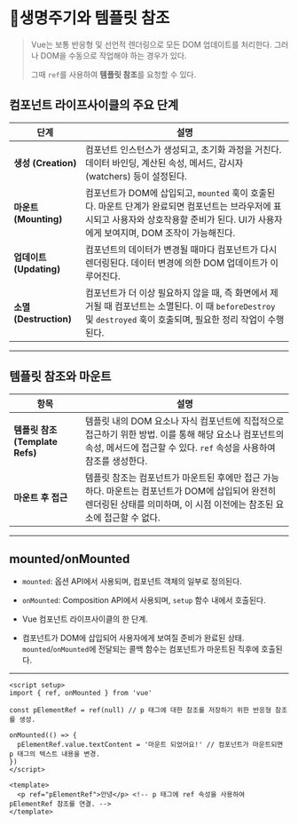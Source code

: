 # 🔎생명주기와 템플릿 참조

> Vue는 보통 반응형 및 선언적 렌더링으로 모든 DOM 업데이트를 처리한다. 그러나 DOM을 수동으로 작업해야 하는 경우가 있다.
>
> 그때 `ref`를 사용하여 **템플릿 참조**를 요청할 수 있다.

## 컴포넌트 라이프사이클의 주요 단계

| 단계                    | 설명                                                         |
| ----------------------- | ------------------------------------------------------------ |
| **생성 (Creation)**     | 컴포넌트 인스턴스가 생성되고, 초기화 과정을 거친다. 데이터 바인딩, 계산된 속성, 메서드, 감시자(watchers) 등이 설정된다. |
| **마운트 (Mounting)**   | 컴포넌트가 DOM에 삽입되고, `mounted` 훅이 호출된다. 마운트 단계가 완료되면 컴포넌트는 브라우저에 표시되고 사용자와 상호작용할 준비가 된다. UI가 사용자에게 보여지며, DOM 조작이 가능해진다. |
| **업데이트 (Updating)** | 컴포넌트의 데이터가 변경될 때마다 컴포넌트가 다시 렌더링된다. 데이터 변경에 의한 DOM 업데이트가 이루어진다. |
| **소멸 (Destruction)**  | 컴포넌트가 더 이상 필요하지 않을 때, 즉 화면에서 제거될 때 컴포넌트는 소멸된다. 이 때 `beforeDestroy` 및 `destroyed` 훅이 호출되며, 필요한 정리 작업이 수행된다. |

---

## 템플릿 참조와 마운트

| 항목                           | 설명                                                         |
| ------------------------------ | ------------------------------------------------------------ |
| **템플릿 참조(Template Refs)** | 템플릿 내의 DOM 요소나 자식 컴포넌트에 직접적으로 접근하기 위한 방법. 이를 통해 해당 요소나 컴포넌트의 속성, 메서드에 접근할 수 있다. `ref` 속성을 사용하여 참조를 생성한다. |
| **마운트 후 접근**             | 템플릿 참조는 컴포넌트가 마운트된 후에만 접근 가능하다. 마운트는 컴포넌트가 DOM에 삽입되어 완전히 렌더링된 상태를 의미하며, 이 시점 이전에는 참조된 요소에 접근할 수 없다. |

---

## mounted/onMounted

- `mounted`: 옵션 API에서 사용되며, 컴포넌트 객체의 일부로 정의된다.
- `onMounted`: Composition API에서 사용되며, `setup` 함수 내에서 호출된다.

- Vue 컴포넌트 라이프사이클의 한 단계.
- 컴포넌트가 DOM에 삽입되어 사용자에게 보여질 준비가 완료된 상태. `mounted`/`onMounted`에 전달되는 콜백 함수는 컴포넌트가 마운트된 직후에 호출된다.

---

```vue
<script setup>
import { ref, onMounted } from 'vue' 

const pElementRef = ref(null) // p 태그에 대한 참조를 저장하기 위한 반응형 참조를 생성.

onMounted(() => {
  pElementRef.value.textContent = '마운트 되었어요!' // 컴포넌트가 마운트되면 p 태그의 텍스트 내용을 변경.
})
</script>

<template>
  <p ref="pElementRef">안녕</p> <!-- p 태그에 ref 속성을 사용하여 pElementRef 참조를 연결. -->
</template>

```

